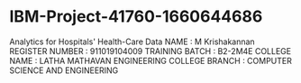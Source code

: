 # IBM-Project-41760-1660644686
Analytics for Hospitals' Health-Care Data
NAME : M Krishakannan
REGISTER NUMBER : 911019104009
TRAINING BATCH : B2-2M4E
COLLEGE NAME : LATHA MATHAVAN ENGINEERING COLLEGE
BRANCH : COMPUTER SCIENCE AND ENGINEERING
